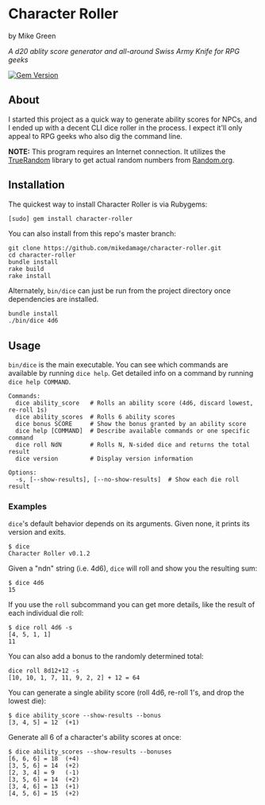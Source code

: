 # Character Roller

by Mike Green

_A d20 ablity score generator and all-around Swiss Army Knife for RPG geeks_

[![Gem Version](https://badge.fury.io/rb/character-roller.svg)](http://badge.fury.io/rb/character-roller)

## About

I started this project as a quick way to generate ability scores for NPCs, and I ended up with a decent CLI dice roller in the process. I expect it'll only appeal to RPG geeks who also dig the command line.

**NOTE:** This program requires an Internet connection. It utilizes the [TrueRandom][true_random] library to get actual random numbers from [Random.org][random_org].

## Installation

The quickest way to install Character Roller is via Rubygems:
```shell
[sudo] gem install character-roller
```

You can also install from this repo's master branch:
```shell
git clone https://github.com/mikedamage/character-roller.git
cd character-roller
bundle install
rake build
rake install
```

Alternately, `bin/dice` can just be run from the project directory once dependencies are installed.

```bash
bundle install
./bin/dice 4d6
```

## Usage

`bin/dice` is the main executable. You can see which commands are available by running `dice help`. Get detailed info on a command by running `dice help COMMAND`.

    Commands:
      dice ability_score   # Rolls an ability score (4d6, discard lowest, re-roll 1s)
      dice ability_scores  # Rolls 6 ability scores
      dice bonus SCORE     # Show the bonus granted by an ability score
      dice help [COMMAND]  # Describe available commands or one specific command
      dice roll NdN        # Rolls N, N-sided dice and returns the total result
      dice version         # Display version information

    Options:
      -s, [--show-results], [--no-show-results]  # Show each die roll result

### Examples

`dice`'s default behavior depends on its arguments. Given none, it prints its version and exits.
```
$ dice
Character Roller v0.1.2
```

Given a "ndn" string (i.e. 4d6), `dice` will roll and show you the resulting sum:
```
$ dice 4d6
15
```

If you use the `roll` subcommand you can get more details, like the result of each individual die roll:
```
$ dice roll 4d6 -s
[4, 5, 1, 1]
11
```

You can also add a bonus to the randomly determined total:
```
dice roll 8d12+12 -s
[10, 10, 1, 7, 11, 9, 2, 2] + 12 = 64
```

You can generate a single ability score (roll 4d6, re-roll 1's, and drop the lowest die):
```
$ dice ability_score --show-results --bonus
[3, 4, 5] = 12	(+1)
```

Generate all 6 of a character's ability scores at once:
```
$ dice ability_scores --show-results --bonuses
[6, 6, 6] = 18	(+4)
[3, 5, 6] = 14	(+2)
[2, 3, 4] = 9	(-1)
[3, 5, 6] = 14	(+2)
[3, 4, 6] = 13	(+1)
[4, 5, 6] = 15	(+2)
```

[random_org]: http://random.org/
[true_random]: https://github.com/mabarroso/true-random
